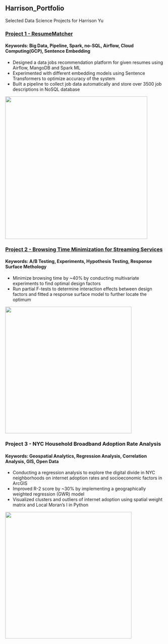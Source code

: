 ## Harrison_Portfolio
Selected Data Science Projects for Harrison Yu

### [Project 1 - ResumeMatcher ](https://github.com/HarrisonJYU/ResumeMatcher)
#### Keywords: Big Data, Pipeline, Spark, no-SQL, Airflow, Cloud Computing(GCP), Sentence Embedding

- Designed a data jobs recommendation platform for given resumes using Airflow, MangoDB and Spark ML
- Experimented with different embedding models using Sentence Transformers to optimize accuracy of the system
- Built a pipeline to collect job data automatically and store over 3500 job descriptions in NoSQL database

<img src="https://github.com/HarrisonJYU/Harrison_Portfolio/blob/main/image/resume_results.png" alt=" " width="450"/>


### [Project 2 - Browsing Time Minimization for Streaming Services](https://docs.google.com/document/d/1PXWrOdyGfEfvMqNd3KO3KfJLzSr0907hkpcF3y4_xbM/edit#)
#### Keywords: A/B Testing, Experiments, Hypothesis Testing, Response Surface Methology
- Minimize browsing time by ~40% by conducting multivariate experiments to find optimal design factors 
- Run partial F-tests to determine interaction effects between design factors and fitted a response surface model to further locate the optimum

<img src="https://github.com/HarrisonJYU/Harrison_Portfolio/blob/main/image/browsing_time_ccd.png" alt=" " width="400"/>


### Project 3 - NYC Household Broadband Adoption Rate Analysis
#### Keywords: Geospatial Analytics, Regression Analysis, Correlation Analysis, GIS, Open Data
- Conducting a regression analysis to explore the digital divide in NYC neighborhoods on internet adoption rates and socioeconomic factors in ArcGIS
- Improved R-2 score by ~30% by implementing a geographically weighted regression (GWR) model
- Visualized clusters and outliers of internet adoption using spatial weight matrix and Local Moran’s I in Python 
<img src="https://github.com/HarrisonJYU/Harrison_Portfolio/blob/main/image/broadband_map.png" alt=" " width="400"/>


